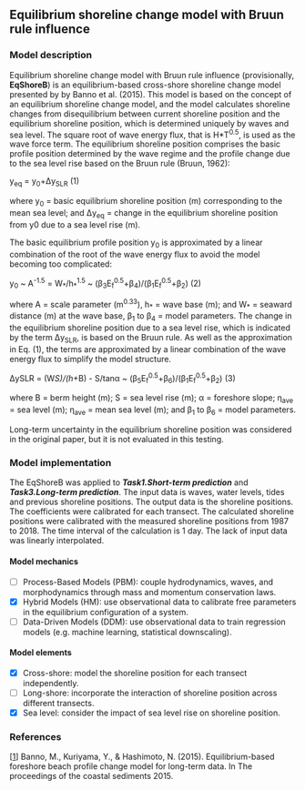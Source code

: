 ## Equilibrium shoreline change model with Bruun rule influence
### Model description
Equilibrium shoreline change model with Bruun rule influence (provisionally, **EqShoreB**) is an equilibrium-based cross-shore shoreline change model presented by by Banno et al. (2015). This model is based on the concept of an equilibrium shoreline change model, and the model calculates shoreline changes from disequilibrium between current shoreline position and the equilibrium shoreline position, which is determined uniquely by waves and sea level. The square root of wave energy flux, that is H*T<sup>0.5</sup>, is used as the wave force term. The equilibrium shoreline position comprises the basic profile position determined by the wave regime and the profile change due to the sea level rise based on the Bruun rule (Bruun, 1962):

y<sub>eq</sub> = y<sub>0</sub>+Δy<sub>SLR</sub>   (1)

where y<sub>0</sub> = basic equilibrium shoreline position (m) corresponding to the mean sea level; and Δy<sub>eq</sub> = change in the equilibrium shoreline position from y0 due to a sea level rise (m).

The basic equilibrium profile position y<sub>0</sub> is approximated by a linear combination of the root of the wave energy flux to avoid the model becoming too complicated:

y<sub>0</sub> ~ A<sup>-1.5</sup> = W<sub>\*</sub>/h<sub>\*</sub><sup>1.5</sup> ~ (β<sub>3</sub>E<sub>f</sub><sup>0.5</sup>+β<sub>4</sub>)/(β<sub>1</sub>E<sub>f</sub><sup>0.5</sup>+β<sub>2</sub>)   (2)

where A = scale parameter (m<sup>0.33</sup>), h<sub>\*</sub> = wave base (m); and W<sub>*</sub> = seaward distance (m) at the wave base, β<sub>1</sub> to β<sub>4</sub> = model parameters. 
The change in the equilibrium shoreline position due to a sea level rise, which is indicated by the term Δy<sub>SLR</sub>, is based on the Bruun rule. As well as the approximation in Eq. (1), the terms are approximated by a linear combination of the wave energy flux to simplify the model structure.

ΔySLR = (W*S)/(h*+B) - S/tanα ~ (β<sub>5</sub>E<sub>f</sub><sup>0.5</sup>+β<sub>6</sub>)/(β<sub>1</sub>E<sub>f</sub><sup>0.5</sup>+β<sub>2</sub>)   (3)

where B = berm height (m); S = sea level rise (m); α = foreshore slope; η<sub>ave</sub> = sea level (m); η<sub>ave</sub> = mean sea level (m); and β<sub>1</sub> to β<sub>6</sub> = model parameters.

Long-term uncertainty in the equilibrium shoreline position was considered in the original paper, but it is not evaluated in this testing.

### Model implementation

The EqShoreB was applied to ***Task1.Short-term prediction*** and ***Task3.Long-term prediction***. The input data is waves, water levels, tides and previous shoreline positions. The output data is the shoreline positions. The coefficients were calibrated for each transect. The calculated shoreline positions were calibrated with the measured shoreline positions from 1987 to 2018. The time interval of the calculation is 1 day. The lack of input data was linearly interpolated.

#### Model mechanics
- [ ] Process-Based Models (PBM): couple hydrodynamics, waves, and morphodynamics through mass and momentum conservation laws.
- [x] Hybrid Models (HM): use observational data to calibrate free parameters in the equilibrium configuration of a system.
- [ ] Data-Driven Models (DDM): use observational data to train regression models (e.g. machine learning, statistical downscaling).
#### Model elements
- [x] Cross-shore: model the shoreline position for each transect independently.
- [ ] Long-shore: incorporate the interaction of shoreline position across different transects.
- [x] Sea level: consider the impact of sea level rise on shoreline position.

### References
[[1]()]
Banno, M., Kuriyama, Y., & Hashimoto, N. (2015). Equilibrium-based foreshore beach profile change model for long-term data. In The proceedings of the coastal sediments 2015.
